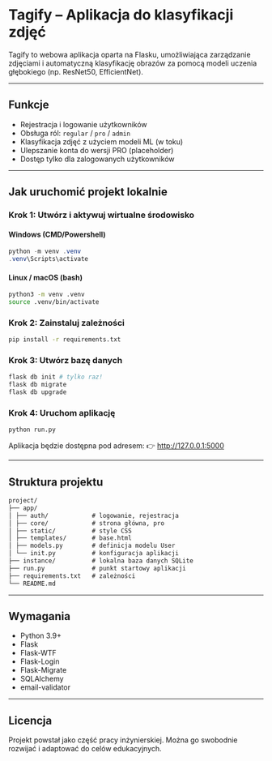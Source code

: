 # Tagify – Aplikacja do klasyfikacji zdjęć

Tagify to webowa aplikacja oparta na Flasku, umożliwiająca zarządzanie zdjęciami i automatyczną klasyfikację obrazów za pomocą modeli uczenia głębokiego (np. ResNet50, EfficientNet).

---

## Funkcje

- Rejestracja i logowanie użytkowników
- Obsługa ról: `regular` / `pro` / `admin`
- Klasyfikacja zdjęć z użyciem modeli ML (w toku)
- Ulepszanie konta do wersji PRO (placeholder)
- Dostęp tylko dla zalogowanych użytkowników

---

## Jak uruchomić projekt lokalnie

### Krok 1: Utwórz i aktywuj wirtualne środowisko

#### Windows (CMD/Powershell)

```Powershell
python -m venv .venv
.venv\Scripts\activate
```

#### Linux / macOS (bash)

```bash
python3 -m venv .venv
source .venv/bin/activate
```

### Krok 2: Zainstaluj zależności

```bash
pip install -r requirements.txt
```

### Krok 3: Utwórz bazę danych

```bash
flask db init # tylko raz!
flask db migrate
flask db upgrade
```

### Krok 4: Uruchom aplikację

```bash
python run.py
```

Aplikacja będzie dostępna pod adresem:
👉 http://127.0.0.1:5000

---

## Struktura projektu

```markdown
project/
├── app/ 
│ ├── auth/            # logowanie, rejestracja
│ ├── core/            # strona główna, pro
│ ├── static/          # style CSS
│ ├── templates/       # base.html
│ ├── models.py        # definicja modelu User
│ └── init.py          # konfiguracja aplikacji
├── instance/          # lokalna baza danych SQLite
├── run.py             # punkt startowy aplikacji
├── requirements.txt   # zależności
└── README.md
```
---

## Wymagania

- Python 3.9+
- Flask
- Flask-WTF
- Flask-Login
- Flask-Migrate
- SQLAlchemy
- email-validator

---

## Licencja

Projekt powstał jako część pracy inżynierskiej.
Można go swobodnie rozwijać i adaptować do celów edukacyjnych.
